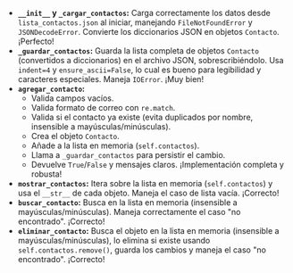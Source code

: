 * **`__init__` y `_cargar_contactos`:** Carga correctamente los datos desde `lista_contactos.json` al iniciar, manejando `FileNotFoundError` y `JSONDecodeError`. Convierte los diccionarios JSON en objetos `Contacto`. ¡Perfecto!
* **`_guardar_contactos`:** Guarda la lista completa de objetos `Contacto` (convertidos a diccionarios) en el archivo JSON, sobrescribiéndolo. Usa `indent=4` y `ensure_ascii=False`, lo cual es bueno para legibilidad y caracteres especiales. Maneja `IOError`. ¡Muy bien!
* **`agregar_contacto`:**
    * Valida campos vacíos.
    * Valida formato de correo con `re.match`.
    * Valida si el contacto ya existe (evita duplicados por nombre, insensible a mayúsculas/minúsculas).
    * Crea el objeto `Contacto`.
    * Añade a la lista en memoria (`self.contactos`).
    * Llama a `_guardar_contactos` para persistir el cambio.
    * Devuelve `True`/`False` y mensajes claros. ¡Implementación completa y robusta!
* **`mostrar_contactos`:** Itera sobre la lista en memoria (`self.contactos`) y usa el `__str__` de cada objeto. Maneja el caso de lista vacía. ¡Correcto!
* **`buscar_contacto`:** Busca en la lista en memoria (insensible a mayúsculas/minúsculas). Maneja correctamente el caso "no encontrado". ¡Correcto!
* **`eliminar_contacto`:** Busca el objeto en la lista en memoria (insensible a mayúsculas/minúsculas), lo elimina si existe usando `self.contactos.remove()`, guarda los cambios y maneja el caso "no encontrado". ¡Correcto!